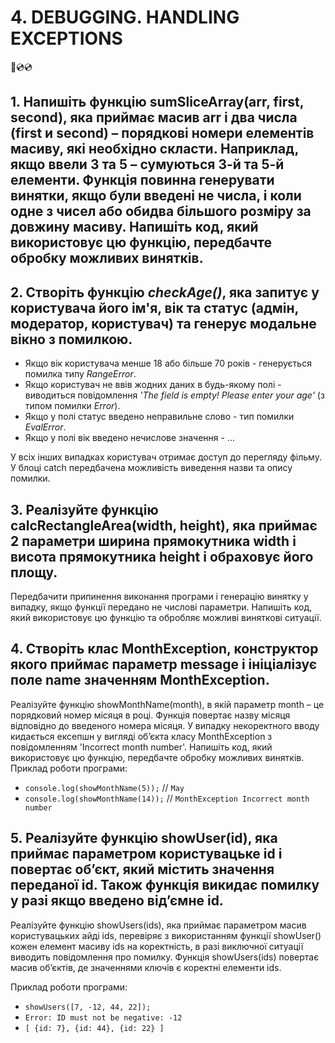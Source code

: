 # 4. DEBUGGING. HANDLING EXCEPTIONS
📀💿💿

## 1. Напишіть функцію sumSliceArray(arr, first, second), яка приймає масив arr і два числа (first и second) – порядкові номери елементів масиву, які необхідно скласти. Наприклад, якщо ввели 3 та 5 – сумуються 3-й та 5-й елементи. Функція повинна генерувати винятки, якщо були введені не числа, і коли одне з чисел або обидва більшого розміру за довжину масиву. Напишіть код, який використовує цю функцію, передбачте обробку можливих винятків.

## 2. Створіть функцію *checkAge()*, яка запитує у користувача його ім'я, вік та статус (адмін, модератор, користувач) та генерує модальне вікно з помилкою. 

- Якщо вік користувача менше 18 або більше 70 років - генерується помилка типу *RangeError*.
- Якщо користувач не ввів жодних даних в будь-якому полі - виводиться повідомлення *'The field is empty! Please enter your age'* (з типом помилки *Error*).
- Якщо у полі статус введено неправильне слово - тип помилки *EvalError*.
- Якщо у полі вік введено нечислове значення - ...

У всіх інших випадках користувач отримає доступ до перегляду фільму. У блоці catch передбачена можливість виведення назви та опису помилки.

## 3. Реалізуйте функцію calcRectangleArea(width, height), яка приймає 2 параметри ширина прямокутника width і висота прямокутника height і обраховує його площу.
Передбачити припинення виконання програми і генерацію винятку у випадку, якщо функції передано не числові параметри.
Напишіть код, який використовує цю функцію та обробляє можливі виняткові ситуації.

## 4. Створіть клас MonthException, конструктор якого приймає параметр message і ініціалізує поле name значенням MonthException.
Реалізуйте функцію showMonthName(month), в якій параметр month – це порядковий номер місяця в році. Функція повертає назву місяця відповідно до введеного номера місяця. У випадку некоректного вводу кидається ексепшн у вигляді об’єкта класу MonthException з повідомленням 'Incorrect month number'.
Напишіть код, який використовує цю функцію, передбачте обробку можливих винятків.
Приклад роботи програми:
- `console.log(showMonthName(5));` // `May`
- `console.log(showMonthName(14));` // `MonthException Incorrect month number`

## 5. Реалізуйте функцію showUser(id), яка приймає параметром користувацьке id і повертає об’єкт, який містить значення переданої id. Також функція викидає помилку у разі якщо введено від’ємне id.
Реалізуйте функцію showUsers(ids), яка приймає параметром масив користувацьких айді ids, перевіряє з використанням функції showUser() кожен елемент масиву ids на коректність, в разі виключної ситуації виводить повідомлення про помилку. Функція showUsers(ids) повертає масив об’єктів, де значеннями ключів є коректні елементи ids.

Приклад роботи програми:

- `showUsers([7, -12, 44, 22]);`
- `Error: ID must not be negative: -12`
- `[ {id: 7}, {id: 44}, {id: 22} ]`